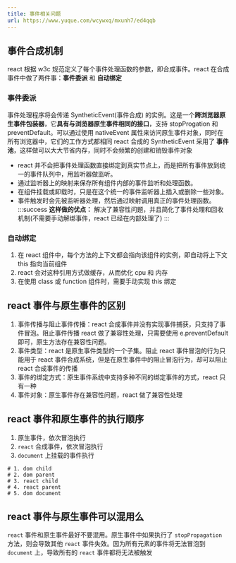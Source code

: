 ```yaml
---
title: 事件相关问题
url: https://www.yuque.com/wcywxq/mxunh7/ed4qqb
---
```


<a name="kK7Bh"></a>

## 事件合成机制

react 根据 w3c 规范定义了每个事件处理函数的参数，即合成事件。react 在合成事件中做了两件事：**事件委派** 和 **自动绑定** <a name="TigwJ"></a>

### 事件委派

事件处理程序将会传递 SyntheticEvent(事件合成) 的实例。这是一个**跨浏览器原生事件包装器**，它**具有与浏览器原生事件相同的接口**，支持 stopProgation 和 preventDefault。可以通过使用 nativeEvent 属性来访问原生事件对象，同时在所有浏览器中，它们的工作方式都相同
react 合成的 SyntheticEvent 采用了 **事件池**，这样做可以大大节省内存，同时不会频繁的创建和销毁事件对象

- react 并不会把事件处理函数直接绑定到真实节点上，而是把所有事件放到统一的事件队列中，用监听器做监听。
- 通过监听器上的映射来保存所有组件内部的事件监听和处理函数。
- 在组件挂载或卸载时，只是在这个统一的事件监听器上插入或删除一些对象。
- 事件触发时会先被监听器处理，然后通过映射调用真正的事件处理函数。
  :::success
  **这样做的优点：**
  解决了兼容性问题，并且简化了事件处理和回收机制(不需要手动解绑事件，react 已经在内部处理了)
  ::: <a name="k3bxz"></a>

### 自动绑定

1. 在 react 组件中，每个方法的上下文都会指向该组件的实例，即自动将上下文 this 指向当前组件
2. react 会对这种引用方式做缓存，从而优化 cpu 和 内存
3. 在使用 class 或 function 组件时，需要手动实现 this 绑定 <a name="sXERu"></a>

## react 事件与原生事件的区别

1. 事件传播与阻止事件传播：react 合成事件并没有实现事件捕获，只支持了事件冒泡。阻止事件传播 react 做了兼容性处理，只需要使用 e.preventDefault 即可，原生方法存在兼容性问题。
2. 事件类型：react 是原生事件类型的一个子集。阻止 react 事件冒泡的行为只能用于 react 事件合成系统，但是在原生事件中的阻止冒泡行为，却可以阻止 react 合成事件的传播
3. 事件的绑定方式：原生事件系统中支持多种不同的绑定事件的方式，react 只有一种
4. 事件对象：原生事件存在兼容性问题，react 做了兼容性处理 <a name="CjKqq"></a>

## react 事件和原生事件的执行顺序

1. 原生事件，依次冒泡执行
2. `react` 合成事件，依次冒泡执行
3. `document` 上挂载的事件执行

```shell
# 1. dom child
# 2. dom parent
# 3. react child
# 4. react parent
# 5. dom document
```

<a name="gAGP9"></a>

## react 事件与原生事件可以混用么

`react` 事件和原生事件最好不要混用。原生事件中如果执行了 `stopPropagation` 方法，则会导致其他 `react` 事件失效。因为所有元素的事件将无法冒泡到 `document` 上，导致所有的 `react` 事件都将无法被触发
